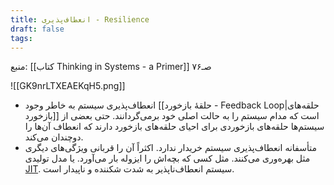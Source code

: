 ```yaml
---
title: انعطاف‌پذیری - Resilience
draft: false
tags:
---
```

منبع: [[کتاب Thinking in Systems - a Primer]] صـ۷۶

![[GK9nrLTXEAEKqH5.png]]

- انعطاف‌پذیری سیستم به خاطر وجود [[حلقهٔ بازخورد - Feedback Loop|حلقه‌های بازخورد]] است که مدام سیستم را به حالت اصلی خود برمی‌گردانند. حتی بعضی از سیستم‌ها حلقه‌های بازخوردی برای احیای حلقه‌های بازخورد دارند که انعطاف آن‌ها را دوچندان می‌کند.
- متأسفانه انعطاف‌پذیری سیستم خریدار ندارد. اکثراً آن را قربانی ویژگی‌های دیگری مثل بهره‌وری می‌کنند. مثل کسی که بچه‌اش را ایزوله بار می‌آورد. یا مدل تولیدی [JIT](https://en.wikipedia.org/wiki/Lean_manufacturing). سیستم انعطاف‌ناپذیر به شدت شکننده و ناپیدار است.
